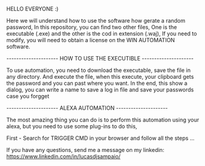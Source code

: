HELLO EVERYONE :)

Here we will understand how to use the software how gerate a random password,
In this repository, you can find two other files,
One is the executable (.exe) and the other is the cod in extension (.waj),
If you need to modify, you will need to obtain a license on the WIN AUTOMATION software.

--------------------- HOW TO USE THE EXECUTIBLE ---------------------

To use automation, you need to download the executable, save the file in any directory. 
And execute the file, when this execute, your clipboard gets the password and you can past where you want. In the end, this show a dialog, you can write a name to save a log in file and save your passwords case you forgget

--------------------- ALEXA AUTOMATION ---------------------

The most amazing thing you can do is to perform this automation using your alexa, but you need to use some plug-ins to do this,

First - Search for TRIGGER CMD in your browser and follow all the steps ...

If you have any questions, send me a message on my linkedin: https://www.linkedin.com/in/lucasdjsampaio/